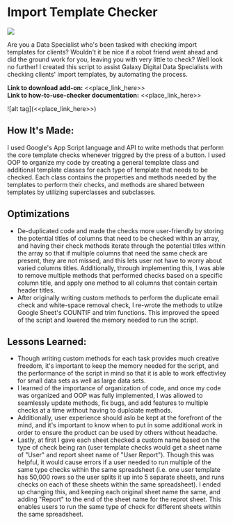 # Import Template Checker

![](https://media.giphy.com/media/aNqEFrYVnsS52/giphy.gif)

Are you a Data Specialist who's been tasked with checking import templates for clients? Wouldn't it be nice if a robot friend went ahead and did the ground work for you, leaving you with very little to check? Well look no further! I created this script to assist Galaxy Digital Data Specialists with checking clients' import templates, by automating the process.

**Link to download add-on:** <<place_link_here>></br>
**Link to how-to-use-checker documentation:** <<place_link_here>>

![alt tag](<<place_link_here>>)

## How It's Made:
I used Google's App Script language and API to write methods that perform the core template checks whenever triggred by the press of a button. I used OOP to organize my code by creating a general template class and additional template classes for each type of template that needs to be checked. Each class contains the properties and methods needed by the templates to perform their checks, and methods are shared between templates by utilizing superclasses and subclasses. 

## Optimizations
<ul>
  <li>De-duplicated code and made the checks more user-friendly by storing the potential titles of columns that need to be checked within an array, and having their check methods iterate through the potential titles within the array so that if multiple columns that need the same check are present, they are not missed, and this lets user not have to worry about varied columns titles. Additionally, through implementing this, I was able to remove multiple methods that performed checks based on a specific column title, and apply one method to all columns that contain certain header titles. </li>
  <li>After originally writing custom methods to perform the duplicate email check and white-space removal check, I re-wrote the methods to utilze Google Sheet's COUNTIF and trim functions. This improved the speed of the script and lowered the memory needed to run the script.</li>
</ul>


## Lessons Learned:
<ul>
  <li>Though writing custom methods for each task provides much creative freedom, it's important to keep the memory needed for the script, and the performance of the script in mind so that it is able to work effectivley for small data sets as well as large data sets.</li>
  <li>I learned of the importance of organization of code, and once my code was organized and OOP was fully implemented, I was allowed to seamlessly update methods, fix bugs, and add features to multiple checks at a time without having to duplciate methods.</li>
  <li>Additionally, user experience should aslo be kept at the forefront of the mind, and it's important to know when to put in some additional work in order to ensure the product can be used by others without headache.</li>
  <li>Lastly, at first I gave each sheet checked a custom name based on the type of check being ran (user template checks would get a sheet name of "User" and report sheet name of "User Report"). Though this was helpful, it would cause errors if a user needed to run multiple of the same type checks within the same spreadsheet (i.e. one user template has 50,000 rows so the user splits it up into 5 separate sheets, and runs checks on each of these sheets within the same spreadsheet). I ended up changing this, and keeping each original sheet name the same, and adding "Report" to the end of the sheet name for the reprot sheet. This enables users to run the same type of check for different sheets within the same spreadsheet.</li>
</ul>
    
